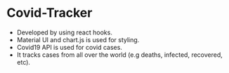 # Covid-Tracker

- Developed by using react hooks. 
- Material UI and chart.js is used for styling. 
- Covid19 API is used for covid cases.
- It tracks cases from all over the world (e.g deaths, infected, recovered, etc). 
